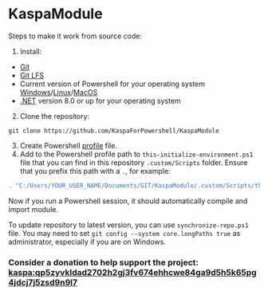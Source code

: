 # KaspaModule

Steps to make it work from source code:
1. Install:
- [Git](https://git-scm.com/)
- [Git LFS](https://git-lfs.github.com/)
- Current version of Powershell for your operating system [Windows](https://learn.microsoft.com/en-us/powershell/scripting/install/installing-powershell-on-windows)/[Linux](https://learn.microsoft.com/en-us/powershell/scripting/install/installing-powershell-on-linux)/[MacOS](https://learn.microsoft.com/en-us/powershell/scripting/install/installing-powershell-on-macos)
- [.NET](https://dotnet.microsoft.com/en-us/download/dotnet) version 8.0 or up for your operating system
2. Clone the repository: 
```git
git clone https://github.com/KaspaForPowershell/KaspaModule
```
3. Create Powershell [profile](https://learn.microsoft.com/en-us/powershell/module/microsoft.powershell.core/about/about_profiles) file.
4. Add to the Powershell profile path to `this-initialize-environment.ps1` file that you can find in this repository `.custom/Scripts` folder. Ensure that you prefix this path with a `.`, for example:   
```powershell
. "C:/Users/YOUR_USER_NAME/Documents/GIT/KaspaModule/.custom/Scripts/this-initialize-environment.ps1"
```

Now if you run a Powershell session, it should automatically compile and import module.

To update repository to latest version, you can use `synchronize-repo.ps1` file. You may need to set `git config --system core.longPaths true` as administrator, especially if you are on Windows.

### Consider a donation to help support the project: [kaspa:qp5zyvkldad2702h2gj3fv674ehhcwe84ga9d5h5k65pg4jdcj7j5zsd9n9l7](https://www.kas.fyi/address/kaspa:qp5zyvkldad2702h2gj3fv674ehhcwe84ga9d5h5k65pg4jdcj7j5zsd9n9l7)

